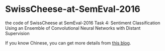# SwissCheese-at-SemEval-2016

the code of SwissCheese at SemEval-2016 Task 4: Sentiment Classification Using an Ensemble of Convolutional Neural Networks with Distant Supervision

If you know Chinese, you can get more details from [this blog](http://www.jianshu.com/p/4bb889f88632).

